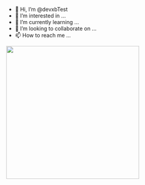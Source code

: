 - 👋 Hi, I’m @devxbTest
- 👀 I’m interested in ...
- 🌱 I’m currently learning ...
- 💞️ I’m looking to collaborate on ...
- 📫 How to reach me ...

<a href = "https://api.gitofolio.com/portfolio/2452/2456"><img src = "https://api.gitofolio.com/portfoliocard/svg/2456?color=white" style="width:353px; height:auto; "/></a>

<!---
devxbTest/devxbTest is a ✨ special ✨ repository because its `README.md` (this file) appears on your GitHub profile.
You can click the Preview link to take a look at your changes.
--->
